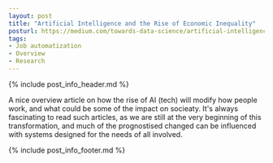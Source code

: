 ```yaml
---
layout: post
title: "Artificial Intelligence and the Rise of Economic Inequality"
posturl: https://medium.com/towards-data-science/artificial-intelligence-and-the-rise-of-economic-inequality-b9d81be58bec
tags:
- Job automatization
- Overview
- Research
---
```


{% include post_info_header.md %}

A nice overview article on how the rise of AI (tech) will modify how people work, and what could be some of the impact on socieaty. It's always fascinating to read such articles, as we are still at the very beginning of this transformation, and much of the prognostised changed can be influenced with systems designed for the needs of all involved.

<!--more-->{% include post_info_footer.md %}
